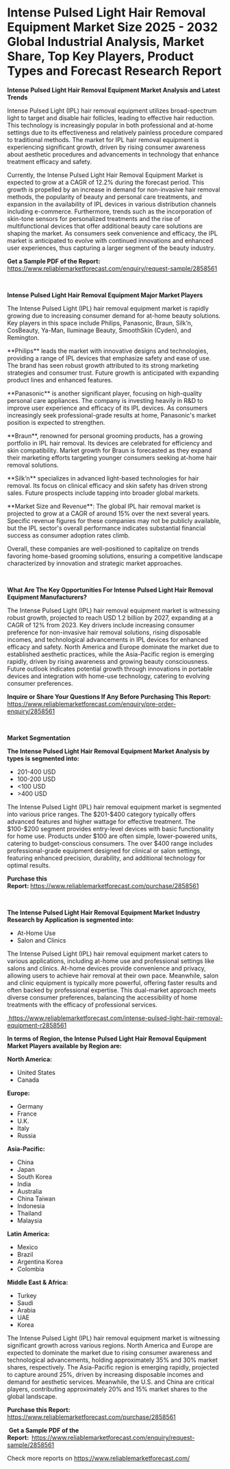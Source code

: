 <p><h1>Intense Pulsed Light Hair Removal Equipment Market Size 2025 - 2032 Global Industrial Analysis, Market Share, Top Key Players, Product Types and Forecast Research Report</h1></p><p><strong>Intense Pulsed Light Hair Removal Equipment Market Analysis and Latest Trends</strong></p>
<p><p>Intense Pulsed Light (IPL) hair removal equipment utilizes broad-spectrum light to target and disable hair follicles, leading to effective hair reduction. This technology is increasingly popular in both professional and at-home settings due to its effectiveness and relatively painless procedure compared to traditional methods. The market for IPL hair removal equipment is experiencing significant growth, driven by rising consumer awareness about aesthetic procedures and advancements in technology that enhance treatment efficacy and safety.</p><p>Currently, the Intense Pulsed Light Hair Removal Equipment Market is expected to grow at a CAGR of 12.2% during the forecast period. This growth is propelled by an increase in demand for non-invasive hair removal methods, the popularity of beauty and personal care treatments, and expansion in the availability of IPL devices in various distribution channels including e-commerce. Furthermore, trends such as the incorporation of skin-tone sensors for personalized treatments and the rise of multifunctional devices that offer additional beauty care solutions are shaping the market. As consumers seek convenience and efficacy, the IPL market is anticipated to evolve with continued innovations and enhanced user experiences, thus capturing a larger segment of the beauty industry.</p></p>
<p><strong>Get a Sample PDF of the Report:&nbsp;</strong> <a href="https://www.reliablemarketforecast.com/enquiry/request-sample/2858561?utm_campaign=3182&utm_medium=2&utm_source=Github&utm_content=ia&utm_term=12032025&utm_id=intense-pulsed-light-hair-removal-equipment">https://www.reliablemarketforecast.com/enquiry/request-sample/2858561</a></p>
<p>&nbsp;</p>
<p><strong>Intense Pulsed Light Hair Removal Equipment Major Market Players</strong></p>
<p><p>The Intense Pulsed Light (IPL) hair removal equipment market is rapidly growing due to increasing consumer demand for at-home beauty solutions. Key players in this space include Philips, Panasonic, Braun, Silk’n, CosBeauty, Ya-Man, Iluminage Beauty, SmoothSkin (Cyden), and Remington.</p><p>**Philips** leads the market with innovative designs and technologies, providing a range of IPL devices that emphasize safety and ease of use. The brand has seen robust growth attributed to its strong marketing strategies and consumer trust. Future growth is anticipated with expanding product lines and enhanced features.</p><p>**Panasonic** is another significant player, focusing on high-quality personal care appliances. The company is investing heavily in R&D to improve user experience and efficacy of its IPL devices. As consumers increasingly seek professional-grade results at home, Panasonic's market position is expected to strengthen.</p><p>**Braun**, renowned for personal grooming products, has a growing portfolio in IPL hair removal. Its devices are celebrated for efficiency and skin compatibility. Market growth for Braun is forecasted as they expand their marketing efforts targeting younger consumers seeking at-home hair removal solutions.</p><p>**Silk’n** specializes in advanced light-based technologies for hair removal. Its focus on clinical efficacy and skin safety has driven strong sales. Future prospects include tapping into broader global markets.</p><p>**Market Size and Revenue**: The global IPL hair removal market is projected to grow at a CAGR of around 15% over the next several years. Specific revenue figures for these companies may not be publicly available, but the IPL sector's overall performance indicates substantial financial success as consumer adoption rates climb.</p><p>Overall, these companies are well-positioned to capitalize on trends favoring home-based grooming solutions, ensuring a competitive landscape characterized by innovation and strategic market approaches.</p></p>
<p>&nbsp;</p>
<p><strong>What Are The Key Opportunities For Intense Pulsed Light Hair Removal Equipment Manufacturers?</strong></p>
<p><p>The Intense Pulsed Light (IPL) hair removal equipment market is witnessing robust growth, projected to reach USD 1.2 billion by 2027, expanding at a CAGR of 12% from 2023. Key drivers include increasing consumer preference for non-invasive hair removal solutions, rising disposable incomes, and technological advancements in IPL devices for enhanced efficacy and safety. North America and Europe dominate the market due to established aesthetic practices, while the Asia-Pacific region is emerging rapidly, driven by rising awareness and growing beauty consciousness. Future outlook indicates potential growth through innovations in portable devices and integration with home-use technology, catering to evolving consumer preferences.</p></p>
<p><strong>Inquire or Share Your Questions If Any Before Purchasing This Report:</strong> <a href="https://www.reliablemarketforecast.com/enquiry/pre-order-enquiry/2858561?utm_campaign=3182&utm_medium=2&utm_source=Github&utm_content=ia&utm_term=12032025&utm_id=intense-pulsed-light-hair-removal-equipment">https://www.reliablemarketforecast.com/enquiry/pre-order-enquiry/2858561</a></p>
<p>&nbsp;</p>
<p><strong>Market Segmentation</strong></p>
<p><strong>The Intense Pulsed Light Hair Removal Equipment Market Analysis by types is segmented into:</strong></p>
<p><ul><li>201-400 USD</li><li>100-200 USD</li><li><100 USD</li><li>>400 USD</li></ul></p>
<p><p>The Intense Pulsed Light (IPL) hair removal equipment market is segmented into various price ranges. The $201-$400 category typically offers advanced features and higher wattage for effective treatment. The $100-$200 segment provides entry-level devices with basic functionality for home use. Products under $100 are often simple, lower-powered units, catering to budget-conscious consumers. The over $400 range includes professional-grade equipment designed for clinical or salon settings, featuring enhanced precision, durability, and additional technology for optimal results.</p></p>
<p><strong>Purchase this Report:&nbsp;</strong><a href="https://www.reliablemarketforecast.com/purchase/2858561?utm_campaign=3182&utm_medium=2&utm_source=Github&utm_content=ia&utm_term=12032025&utm_id=intense-pulsed-light-hair-removal-equipment">https://www.reliablemarketforecast.com/purchase/2858561</a></p>
<p>&nbsp;</p>
<p><strong>The Intense Pulsed Light Hair Removal Equipment Market Industry Research by Application is segmented into:</strong></p>
<p><ul><li>At-Home Use</li><li>Salon and Clinics</li></ul></p>
<p><p>The Intense Pulsed Light (IPL) hair removal equipment market caters to various applications, including at-home use and professional settings like salons and clinics. At-home devices provide convenience and privacy, allowing users to achieve hair removal at their own pace. Meanwhile, salon and clinic equipment is typically more powerful, offering faster results and often backed by professional expertise. This dual-market approach meets diverse consumer preferences, balancing the accessibility of home treatments with the efficacy of professional services.</p></p>
<p><a href="https://www.reliablemarketforecast.com/intense-pulsed-light-hair-removal-equipment-r2858561?utm_campaign=3182&utm_medium=2&utm_source=Github&utm_content=ia&utm_term=12032025&utm_id=intense-pulsed-light-hair-removal-equipment">&nbsp;https://www.reliablemarketforecast.com/intense-pulsed-light-hair-removal-equipment-r2858561</a></p>
<p><strong>In terms of Region, the Intense Pulsed Light Hair Removal Equipment Market Players available by Region are:</strong></p>
<p>
    <p> <strong> North America: </strong>
        <ul>
            <li>United States</li>
            <li>Canada</li>
        </ul>
        </p> 
    <p> <strong> Europe: </strong>
        <ul>
            <li>Germany</li>
            <li>France</li>
            <li>U.K.</li>
            <li>Italy</li>
            <li>Russia</li>
        </ul>
        </p> 
    <p> <strong> Asia-Pacific: </strong>
        <ul>
            <li>China</li>
            <li>Japan</li>
            <li>South Korea</li>
            <li>India</li>
            <li>Australia</li>
            <li>China Taiwan</li>
            <li>Indonesia</li>
            <li>Thailand</li>
            <li>Malaysia</li>
        </ul>
        </p> 
    <p> <strong> Latin America: </strong>
        <ul>
            <li>Mexico</li>
            <li>Brazil</li>
            <li>Argentina Korea</li>
            <li>Colombia</li>
        </ul>
        </p> 
    <p> <strong> Middle East & Africa: </strong>
        <ul>
            <li>Turkey</li>
            <li>Saudi</li>
            <li>Arabia</li>
            <li>UAE</li>
            <li>Korea</li>
        </ul>
    </p>
    </p>
<p><p>The Intense Pulsed Light (IPL) hair removal equipment market is witnessing significant growth across various regions. North America and Europe are expected to dominate the market due to rising consumer awareness and technological advancements, holding approximately 35% and 30% market shares, respectively. The Asia-Pacific region is emerging rapidly, projected to capture around 25%, driven by increasing disposable incomes and demand for aesthetic services. Meanwhile, the U.S. and China are critical players, contributing approximately 20% and 15% market shares to the global landscape.</p></p>
<p><strong>Purchase this Report: </strong><a href="https://www.reliablemarketforecast.com/purchase/2858561?utm_campaign=3182&utm_medium=2&utm_source=Github&utm_content=ia&utm_term=12032025&utm_id=intense-pulsed-light-hair-removal-equipment">https://www.reliablemarketforecast.com/purchase/2858561</a></p>
<p>&nbsp;<strong>Get a Sample PDF of the Report:&nbsp;&nbsp;</strong><a href="https://www.reliablemarketforecast.com/enquiry/request-sample/2858561?utm_campaign=3182&utm_medium=2&utm_source=Github&utm_content=ia&utm_term=12032025&utm_id=intense-pulsed-light-hair-removal-equipment">https://www.reliablemarketforecast.com/enquiry/request-sample/2858561</a></p>
<p><strong></strong></p>
<p>Check more reports on <a href="https://www.reliablemarketforecast.com/?utm_campaign=3182&utm_medium=2&utm_source=Github&utm_content=ia&utm_term=12032025&utm_id=intense-pulsed-light-hair-removal-equipment">https://www.reliablemarketforecast.com/</a></p>